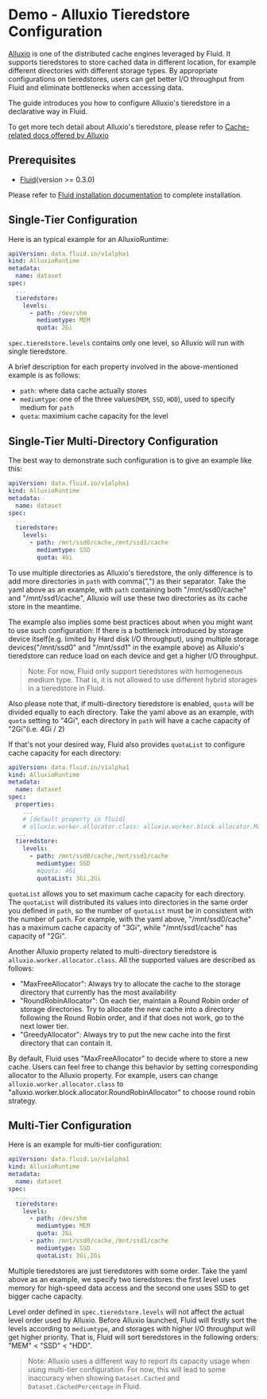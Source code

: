# Demo - Alluxio Tieredstore Configuration

[Alluxio](https://github.com/Alluxio/alluxio) is one of the distributed cache engines leveraged by Fluid.
It supports tieredstores to store cached data in different location, for example different directories with different storage types.
By appropriate configurations on tieredstores, users can get better I/O throughput from Fluid and eliminate bottlenecks when accessing data.

The guide introduces you how to configure Alluxio's tieredstore in a declarative way in Fluid.

To get more tech detail about Alluxio's tieredstore, please refer to [Cache-related docs offered by Alluxio](https://docs.alluxio.io/ee/user/stable/en/core-services/Caching.html?q=tieredstore#configuring-alluxio-storage)

## Prerequisites

- [Fluid](https://github.com/fluid-cloudnative/fluid)(version >= 0.3.0)

Please refer to [Fluid installation documentation](https://github.com/fluid-cloudnative/fluid/blob/master/docs/en/userguide/install.md) to complete installation.

## Single-Tier Configuration

Here is an typical example for an AlluxioRuntime:

```yaml
apiVersion: data.fluid.io/v1alpha1
kind: AlluxioRuntime
metadata:
  name: dataset
spec:
  ...
  tieredstore:
    levels:
      - path: /dev/shm
        mediumtype: MEM
        quota: 2Gi
```

`spec.tieredstore.levels` contains only one level, so Alluxio will run with single tieredstore.

A brief description for each property involved in the above-mentioned example is as follows:
- `path`: where data cache actually stores
- `mediumtype`: one of the three values(`MEM`, `SSD`, `HDD`), used to specify medium for `path`
- `quota`: maximium cache capacity for the level

## Single-Tier Multi-Directory Configuration

The best way to demonstrate such configuration is to give an example like this:

```yaml
apiVersion: data.fluid.io/v1alpha1
kind: AlluxioRuntime
metadata:
  name: dataset
spec:
  ...
  tieredstore:
    levels:
      - path: /mnt/ssd0/cache,/mnt/ssd1/cache
        mediumtype: SSD
        quota: 4Gi
```

To use multiple directories as  Alluxio's tieredstore, 
the only difference is to add more directories in `path` with comma(",") as their separator.
Take the yaml above as an example, with `path` containing both "/mnt/ssd0/cache" and "/mnt/ssd1/cache", 
Alluxio will use these two directories as its cache store in the meantime. 

The example also implies some best practices about when you might want to use such configuration: If there is a bottleneck
introduced by storage device itself(e.g. limited by Hard disk I/O throughput), using multiple storage devices("/mnt/ssd0" and "/mnt/ssd1" in the example above) as Alluxio's tieredstore
can reduce load on each device and get a higher I/O throughput.

> Note: For now, Fluid only support tieredstores with homogeneous medium type. 
> That is, it is not allowed to use different hybrid storages in a tieredstore in Fluid.

Also please note that, if multi-directory tieredstore is enabled, `quota` will be divided equally to each directory. 
Take the yaml above as an example, with `quota` setting to "4Gi", each directory in `path` will have a cache capacity of "2Gi"(i.e. 4Gi / 2)

If that's not your desired way, Fluid also provides `quotaList` to configure cache capacity for each directory:

```yaml
apiVersion: data.fluid.io/v1alpha1
kind: AlluxioRuntime
metadata:
  name: dataset
spec:
  properties:
    ...
    # [default property in fluid]
    # alluxio.worker.allocator.class: alluxio.worker.block.allocator.MaxFreeAllocator
  ...
  tieredstore:
    levels:
      - path: /mnt/ssd0/cache,/mnt/ssd1/cache
        mediumtype: SSD
        #quota: 4Gi
        quotaList: 3Gi,2Gi
```

`quotaList` allows you to set maximum cache capacity for each directory. 
The `quotaList` will distributed its values into directories in the same order you defined in `path`, 
so the number of `quotaList` must be in consistent with the number of `path`. For example, with the yaml above, 
"/mnt/ssd0/cache" has a maximum cache capacity of "3Gi", while "/mnt/ssd1/cache" has capacity of "2Gi".

Another Alluxio property related to multi-directory tieredstore is `alluxio.worker.allocator.class`.
All the supported values are described as follows:
- "MaxFreeAllocator": Always try to allocate the cache to the storage directory that currently has the most availability
- "RoundRobinAllocator": On each tier, maintain a Round Robin order of storage directories. Try to allocate the new cache into a directory following the Round Robin order, and if that does not work, go to the next lower tier.
- "GreedyAllocator": Always try to put the new cache into the first directory that can contain it.

By default, Fluid uses "MaxFreeAllocator" to decide where to store a new cache. Users can feel free to change this behavior by setting corresponding allocator to the Alluxio property.
For example, users can change `alluxio.worker.allocator.class` to "alluxio.worker.block.allocator.RoundRobinAllocator" to choose round robin strategy.

## Multi-Tier Configuration

Here is an example for multi-tier configuration:

```yaml
apiVersion: data.fluid.io/v1alpha1
kind: AlluxioRuntime
metadata:
  name: dataset
spec:
  ...
  tieredstore:
    levels:
      - path: /dev/shm
        mediumtype: MEM
        quota: 2Gi
      - path: /mnt/ssd0/cache,/mnt/ssd1/cache
        mediumtype: SSD
        quotaList: 3Gi,2Gi
```

Multiple tieredstores are just tieredstores with some order. Take the yaml above as an example, 
we specify two tieredstores: the first level uses memory for high-speed data access and the second one uses
SSD to get bigger cache capacity.

Level order defined in `spec.tieredstore.levels` will not affect the actual level order used by Alluxio.
Before Alluxio launched, Fluid will firstly sort the levels according to `mediumtype`, and storages with higher I/O throughput will get higher priority.
That is, Fluid will sort tieredstores in the following orders: "MEM" < "SSD" < "HDD".

> Note: Alluxio uses a different way to report its capacity usage when using multi-tier configuration. 
> For now, this will lead to some inaccuracy when showing `Dataset.Cached` and `Dataset.CachedPercentage` in Fluid.


